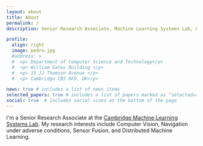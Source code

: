 ```yaml
---
layout: about
title: About
permalink: /
description: Senior Research Associate, Machine Learning Systems Lab, University of Cambridge.

profile:
  align: right
  image: pedro.jpg
  #address: >
  #  <p> Department of Computer Science and Technology</p>
  #  <p> William Gates Building </p>
  #  <p> 15 JJ Thomson Avenue </p>
  #  <p> Cambridge CB3 0FD, UK</p>

news: true # includes a list of news items
selected_papers: true # includes a list of papers marked as "selected={true}"
social: true  # includes social icons at the bottom of the page
---
```


I'm a Senior Research Associate at the [Cambridge Machine Learning Systems Lab](https://mlsys.cst.cam.ac.uk/). My research interests include Computer Vision, Navigation under adverse conditions, Sensor Fusion, and Distributed Machine Learning. 

